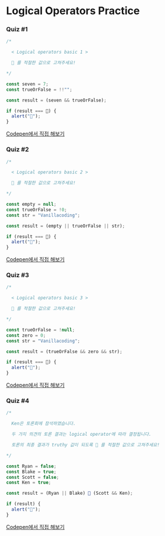 # Logical Operators Practice

### Quiz #1

```javascript
/*

  < Logical operators basic 1 >

  💬 를 적절한 값으로 고쳐주세요!

*/

const seven = 7;
const trueOrFalse = !!"";

const result = (seven && trueOrFalse);

if (result === 💬) {
  alert("🎉");
}
```

[Codepen에서 직접 해보기](https://codepen.io/vanillacoding/pen/02028834dbdfd5267d841e332f040809?editors=0010)



### Quiz #2

```javascript
/*

  < Logical operators basic 2 >

  💬 를 적절한 값으로 고쳐주세요!

*/

const empty = null;
const trueOrFalse = !0;
const str = "Vanillacoding";

const result = (empty || trueOrFalse || str);

if (result === 💬) {
  alert("🎉");
}
```

[Codepen에서 직접 해보기](https://codepen.io/vanillacoding/pen/ced6acd5a93e18a273b931dd8309da15?editors=0010)



### Quiz #3

```javascript
/*

  < Logical operators basic 3 >

  💬 를 적절한 값으로 고쳐주세요!

*/

const trueOrFalse = !null;
const zero = 0;
const str = "Vanillacoding";

const result = (trueOrFalse && zero && str);

if (result === 💬) {
  alert("🎉");
}
```

[Codepen에서 직접 해보기](https://codepen.io/vanillacoding/pen/98b6514ef92496137c7af9d42ae3ea3e?editors=0010)



### Quiz #4

```javascript
/*

  Ken은 토론회에 참석하였습니다.

  두 가지 의견의 토론 결과는 logical operator에 따라 결정됩니다.

  토론의 최종 결과가 truthy 값이 되도록 💬 를 적절한 값으로 고쳐주세요!

*/

const Ryan = false;
const Blake = true;
const Scott = false;
const Ken = true;

const result = (Ryan || Blake) 💬 (Scott && Ken);

if (result) {
  alert("🎉");
}
```

[Codepen에서 직접 해보기](https://codepen.io/vanillacoding/pen/9b2fb3a309605e295f86d173749d71d9?editors=0010)



